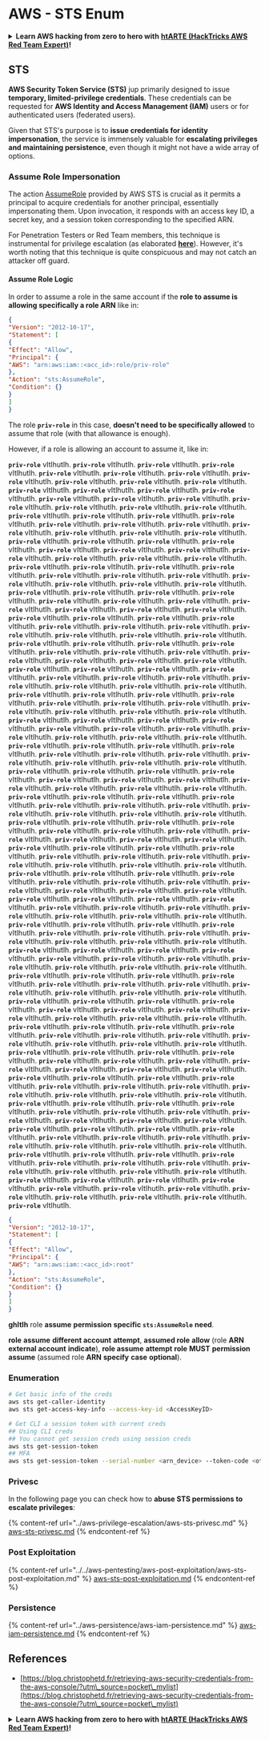 # AWS - STS Enum

<details>

<summary><strong>Learn AWS hacking from zero to hero with</strong> <a href="https://training.hacktricks.xyz/courses/arte"><strong>htARTE (HackTricks AWS Red Team Expert)</strong></a><strong>!</strong></summary>

Other ways to support HackTricks:

* If you want to see your **company advertised in HackTricks** or **download HackTricks in PDF** Check the [**SUBSCRIPTION PLANS**](https://github.com/sponsors/carlospolop)!
* Get the [**official PEASS & HackTricks swag**](https://peass.creator-spring.com)
* Discover [**The PEASS Family**](https://opensea.io/collection/the-peass-family), our collection of exclusive [**NFTs**](https://opensea.io/collection/the-peass-family)
* **Join the** 💬 [**Discord group**](https://discord.gg/hRep4RUj7f) or the [**telegram group**](https://t.me/peass) or **follow** us on **Twitter** 🐦 [**@hacktricks_live**](https://twitter.com/hacktricks_live)**.**
* **Share your hacking tricks by submitting PRs to the** [**HackTricks**](https://github.com/carlospolop/hacktricks) and [**HackTricks Cloud**](https://github.com/carlospolop/hacktricks-cloud) github repos.

</details>

## STS

**AWS Security Token Service (STS)** jup primarily designed to issue **temporary, limited-privilege credentials**. These credentials can be requested for **AWS Identity and Access Management (IAM)** users or for authenticated users (federated users).

Given that STS's purpose is to **issue credentials for identity impersonation**, the service is immensely valuable for **escalating privileges and maintaining persistence**, even though it might not have a wide array of options.

### Assume Role Impersonation

The action [AssumeRole](https://docs.aws.amazon.com/STS/latest/APIReference/API\_AssumeRole.html) provided by AWS STS is crucial as it permits a principal to acquire credentials for another principal, essentially impersonating them. Upon invocation, it responds with an access key ID, a secret key, and a session token corresponding to the specified ARN.

For Penetration Testers or Red Team members, this technique is instrumental for privilege escalation (as elaborated [**here**](../aws-privilege-escalation/aws-sts-privesc.md#sts-assumerole)). However, it's worth noting that this technique is quite conspicuous and may not catch an attacker off guard.


#### Assume Role Logic

In order to assume a role in the same account if the **role to assume is allowing specifically a role ARN** like in:
```json
{
"Version": "2012-10-17",
"Statement": [
{
"Effect": "Allow",
"Principal": {
"AWS": "arn:aws:iam::<acc_id>:role/priv-role"
},
"Action": "sts:AssumeRole",
"Condition": {}
}
]
}
```
The role **`priv-role`** in this case, **doesn't need to be specifically allowed** to assume that role (with that allowance is enough).

However, if a role is allowing an account to assume it, like in:

**`priv-role`** vItlhutlh. **`priv-role`** vItlhutlh. **`priv-role`** vItlhutlh. **`priv-role`** vItlhutlh. **`priv-role`** vItlhutlh. **`priv-role`** vItlhutlh. **`priv-role`** vItlhutlh. **`priv-role`** vItlhutlh. **`priv-role`** vItlhutlh. **`priv-role`** vItlhutlh. **`priv-role`** vItlhutlh. **`priv-role`** vItlhutlh. **`priv-role`** vItlhutlh. **`priv-role`** vItlhutlh. **`priv-role`** vItlhutlh. **`priv-role`** vItlhutlh. **`priv-role`** vItlhutlh. **`priv-role`** vItlhutlh. **`priv-role`** vItlhutlh. **`priv-role`** vItlhutlh. **`priv-role`** vItlhutlh. **`priv-role`** vItlhutlh. **`priv-role`** vItlhutlh. **`priv-role`** vItlhutlh. **`priv-role`** vItlhutlh. **`priv-role`** vItlhutlh. **`priv-role`** vItlhutlh. **`priv-role`** vItlhutlh. **`priv-role`** vItlhutlh. **`priv-role`** vItlhutlh. **`priv-role`** vItlhutlh. **`priv-role`** vItlhutlh. **`priv-role`** vItlhutlh. **`priv-role`** vItlhutlh. **`priv-role`** vItlhutlh. **`priv-role`** vItlhutlh. **`priv-role`** vItlhutlh. **`priv-role`** vItlhutlh. **`priv-role`** vItlhutlh. **`priv-role`** vItlhutlh. **`priv-role`** vItlhutlh. **`priv-role`** vItlhutlh. **`priv-role`** vItlhutlh. **`priv-role`** vItlhutlh. **`priv-role`** vItlhutlh. **`priv-role`** vItlhutlh. **`priv-role`** vItlhutlh. **`priv-role`** vItlhutlh. **`priv-role`** vItlhutlh. **`priv-role`** vItlhutlh. **`priv-role`** vItlhutlh. **`priv-role`** vItlhutlh. **`priv-role`** vItlhutlh. **`priv-role`** vItlhutlh. **`priv-role`** vItlhutlh. **`priv-role`** vItlhutlh. **`priv-role`** vItlhutlh. **`priv-role`** vItlhutlh. **`priv-role`** vItlhutlh. **`priv-role`** vItlhutlh. **`priv-role`** vItlhutlh. **`priv-role`** vItlhutlh. **`priv-role`** vItlhutlh. **`priv-role`** vItlhutlh. **`priv-role`** vItlhutlh. **`priv-role`** vItlhutlh. **`priv-role`** vItlhutlh. **`priv-role`** vItlhutlh. **`priv-role`** vItlhutlh. **`priv-role`** vItlhutlh. **`priv-role`** vItlhutlh. **`priv-role`** vItlhutlh. **`priv-role`** vItlhutlh. **`priv-role`** vItlhutlh. **`priv-role`** vItlhutlh. **`priv-role`** vItlhutlh. **`priv-role`** vItlhutlh. **`priv-role`** vItlhutlh. **`priv-role`** vItlhutlh. **`priv-role`** vItlhutlh. **`priv-role`** vItlhutlh. **`priv-role`** vItlhutlh. **`priv-role`** vItlhutlh. **`priv-role`** vItlhutlh. **`priv-role`** vItlhutlh. **`priv-role`** vItlhutlh. **`priv-role`** vItlhutlh. **`priv-role`** vItlhutlh. **`priv-role`** vItlhutlh. **`priv-role`** vItlhutlh. **`priv-role`** vItlhutlh. **`priv-role`** vItlhutlh. **`priv-role`** vItlhutlh. **`priv-role`** vItlhutlh. **`priv-role`** vItlhutlh. **`priv-role`** vItlhutlh. **`priv-role`** vItlhutlh. **`priv-role`** vItlhutlh. **`priv-role`** vItlhutlh. **`priv-role`** vItlhutlh. **`priv-role`** vItlhutlh. **`priv-role`** vItlhutlh. **`priv-role`** vItlhutlh. **`priv-role`** vItlhutlh. **`priv-role`** vItlhutlh. **`priv-role`** vItlhutlh. **`priv-role`** vItlhutlh. **`priv-role`** vItlhutlh. **`priv-role`** vItlhutlh. **`priv-role`** vItlhutlh. **`priv-role`** vItlhutlh. **`priv-role`** vItlhutlh. **`priv-role`** vItlhutlh. **`priv-role`** vItlhutlh. **`priv-role`** vItlhutlh. **`priv-role`** vItlhutlh. **`priv-role`** vItlhutlh. **`priv-role`** vItlhutlh. **`priv-role`** vItlhutlh. **`priv-role`** vItlhutlh. **`priv-role`** vItlhutlh. **`priv-role`** vItlhutlh. **`priv-role`** vItlhutlh. **`priv-role`** vItlhutlh. **`priv-role`** vItlhutlh. **`priv-role`** vItlhutlh. **`priv-role`** vItlhutlh. **`priv-role`** vItlhutlh. **`priv-role`** vItlhutlh. **`priv-role`** vItlhutlh. **`priv-role`** vItlhutlh. **`priv-role`** vItlhutlh. **`priv-role`** vItlhutlh. **`priv-role`** vItlhutlh. **`priv-role`** vItlhutlh. **`priv-role`** vItlhutlh. **`priv-role`** vItlhutlh. **`priv-role`** vItlhutlh. **`priv-role`** vItlhutlh. **`priv-role`** vItlhutlh. **`priv-role`** vItlhutlh. **`priv-role`** vItlhutlh. **`priv-role`** vItlhutlh. **`priv-role`** vItlhutlh. **`priv-role`** vItlhutlh. **`priv-role`** vItlhutlh. **`priv-role`** vItlhutlh. **`priv-role`** vItlhutlh. **`priv-role`** vItlhutlh. **`priv-role`** vItlhutlh. **`priv-role`** vItlhutlh. **`priv-role`** vItlhutlh. **`priv-role`** vItlhutlh. **`priv-role`** vItlhutlh. **`priv-role`** vItlhutlh. **`priv-role`** vItlhutlh. **`priv-role`** vItlhutlh. **`priv-role`** vItlhutlh. **`priv-role`** vItlhutlh. **`priv-role`** vItlhutlh. **`priv-role`** vItlhutlh. **`priv-role`** vItlhutlh. **`priv-role`** vItlhutlh. **`priv-role`** vItlhutlh. **`priv-role`** vItlhutlh. **`priv-role`** vItlhutlh. **`priv-role`** vItlhutlh. **`priv-role`** vItlhutlh. **`priv-role`** vItlhutlh. **`priv-role`** vItlhutlh. **`priv-role`** vItlhutlh. **`priv-role`** vItlhutlh. **`priv-role`** vItlhutlh. **`priv-role`** vItlhutlh. **`priv-role`** vItlhutlh. **`priv-role`** vItlhutlh. **`priv-role`** vItlhutlh. **`priv-role`** vItlhutlh. **`priv-role`** vItlhutlh. **`priv-role`** vItlhutlh. **`priv-role`** vItlhutlh. **`priv-role`** vItlhutlh. **`priv-role`** vItlhutlh. **`priv-role`** vItlhutlh. **`priv-role`** vItlhutlh. **`priv-role`** vItlhutlh. **`priv-role`** vItlhutlh. **`priv-role`** vItlhutlh. **`priv-role`** vItlhutlh. **`priv-role`** vItlhutlh. **`priv-role`** vItlhutlh. **`priv-role`** vItlhutlh. **`priv-role`** vItlhutlh. **`priv-role`** vItlhutlh. **`priv-role`** vItlhutlh. **`priv-role`** vItlhutlh. **`priv-role`** vItlhutlh. **`priv-role`** vItlhutlh. **`priv-role`** vItlhutlh. **`priv-role`** vItlhutlh. **`priv-role`** vItlhutlh. **`priv-role`** vItlhutlh. **`priv-role`** vItlhutlh. **`priv-role`** vItlhutlh. **`priv-role`** vItlhutlh. **`priv-role`** vItlhutlh. **`priv-role`** vItlhutlh. **`priv-role`** vItlhutlh. **`priv-role`** vItlhutlh. **`priv-role`** vItlhutlh. **`priv-role`** vItlhutlh. **`priv-role`** vItlhutlh. **`priv-role`** vItlhutlh. **`priv-role`** vItlhutlh. **`priv-role`** vItlhutlh. **`priv-role`** vItlhutlh. **`priv-role`** vItlhutlh. **`priv-role`** vItlhutlh. **`priv-role`** vItlhutlh. **`priv-role`** vItlhutlh. **`priv-role`** vItlhutlh. **`priv-role`** vItlhutlh. **`priv-role`** vItlhutlh. **`priv-role`** vItlhutlh. **`priv-role`** vItlhutlh. **`priv-role`** vItlhutlh. **`priv-role`** vItlhutlh. **`priv-role`** vItlhutlh. **`priv-role`** vItlhutlh. **`priv-role`** vItlhutlh. **`priv-role`** vItlhutlh. **`priv-role`** vItlhutlh. **`priv-role`** vItlhutlh. **`priv-role`** vItlhutlh. **`priv-role`** vItlhutlh. **`priv-role`** vItlhutlh. **`priv-role`** vItlhutlh. **`priv-role`** vItlhutlh. **`priv-role`** vItlhutlh. **`priv-role`** vItlhutlh. **`priv-role`** vItlhutlh. **`priv-role`** vItlhutlh. **`priv-role`** vItlhutlh. **`priv-role`** vItlhutlh. **`priv-role`** vItlhutlh. **`priv-role`** vItlhutlh. **`priv-role`** vItlhutlh. **`priv-role`** vItlhutlh. **`priv-role`** vItlhutlh. **`priv-role`** vItlhutlh. **`priv-role`** vItlhutlh. **`priv-role`** vItlhutlh. **`priv-role`** vItlhutlh. **`priv-role`** vItlhutlh. **`priv-role`** vItlhutlh. **`priv-role`** vItlhutlh. **`priv-role`** vItlhutlh. **`priv-role`** vItlhutlh. **`priv-role`** vItlhutlh. **`priv-role`** vItlhutlh. **`priv-role`** vItlhutlh. **`priv-role`** vItlhutlh. **`priv-role`** vItlhutlh. **`priv-role`** vItlhutlh. **`priv-role`** vItlhutlh. **`priv-role`** vItlhutlh. **`priv-role`** vItlhutlh. **`priv-role`** vItlhutlh. **`priv-role`** vItlhutlh. **`priv-role`** vItlhutlh. **`priv-role`** vItlhutlh. **`priv-role`** vItlhutlh. **`priv-role`** vItlhutlh. **`priv-role`** vItlhutlh. **`priv-role`** vItlhutlh. **`priv-role`** vItlhutlh. **`priv-role`** vItlhutlh. **`priv-role`** vItlhutlh. **`priv-role`** vItlhutlh. **`priv-role`** vItlhutlh. **`priv-role`** vItlhutlh. **`priv-role`** vItlhutlh. **`priv-role`** vItlhutlh. **`priv-role`** vItlhutlh. **`priv-role`** vItlhutlh. **`priv-role`** vItlhutlh. **`priv-role`** vItlhutlh. **`priv-role`** vItlhutlh. **`priv-role`** vItlhutlh. **`priv-role`** vItlhutlh. **`priv-role`** vItlhutlh. **`priv-role`** vItlhutlh. **`priv-role`** vItlhutlh. **`priv-role`** vItlhutlh. **`priv-role`** vItlhutlh. **`priv-role`** vItlhutlh. **`priv-role`** vItlhutlh. **`priv-role`** vItlhutlh. **`priv-role`** vItlhutlh. **`priv-role`** vItlhutlh. **`priv-role`** vItlhutlh. **`priv-role`** vItlhutlh. **`priv-role`** vItlhutlh. **`priv-role`** vItlhutlh. **`priv-role`** vItlhutlh. **`priv-role`** vItlhutlh. **`priv-role`** vItlhutlh. **`priv-role`** vItlhutlh. **`priv-role`** vItlhutlh. **`priv-role`** vItlhutlh. **`priv-role`** vItlhutlh. **`priv-role`** vItlhutlh. **`priv-role`** vItlhutlh. **`priv-role`** vItlhutlh. **`priv-role`** vItlhutlh. **`priv-role`** vItlhutlh. **`priv-role`** vItlhutlh. **`priv-role`** vItlhutlh. **`priv-role`** vItlhutlh. **`priv-role`** vItlhutlh.
```json
{
"Version": "2012-10-17",
"Statement": [
{
"Effect": "Allow",
"Principal": {
"AWS": "arn:aws:iam::<acc_id>:root"
},
"Action": "sts:AssumeRole",
"Condition": {}
}
]
}
```
**ghItlh** role **assume** **permission** **specific `sts:AssumeRole`** **need**.

**role** **assume** **different account** **attempt**, **assumed role** **allow** (role **ARN** **external account** **indicate**), **role assume** **attempt** **role** **MUST** **permission assume** (assumed role **ARN** **specify** **case** **optional**). 

### **Enumeration**
```bash
# Get basic info of the creds
aws sts get-caller-identity
aws sts get-access-key-info --access-key-id <AccessKeyID>

# Get CLI a session token with current creds
## Using CLI creds
## You cannot get session creds using session creds
aws sts get-session-token
## MFA
aws sts get-session-token --serial-number <arn_device> --token-code <otp_code>
```
### Privesc

In the following page you can check how to **abuse STS permissions to escalate privileges**:

{% content-ref url="../aws-privilege-escalation/aws-sts-privesc.md" %}
[aws-sts-privesc.md](../aws-privilege-escalation/aws-sts-privesc.md)
{% endcontent-ref %}

### Post Exploitation

{% content-ref url="../../aws-pentesting/aws-post-exploitation/aws-sts-post-exploitation.md" %}
[aws-sts-post-exploitation.md](../../aws-pentesting/aws-post-exploitation/aws-sts-post-exploitation.md)
{% endcontent-ref %}

### Persistence

{% content-ref url="../aws-persistence/aws-iam-persistence.md" %}
[aws-iam-persistence.md](../aws-persistence/aws-iam-persistence.md)
{% endcontent-ref %}

## References

* [https://blog.christophetd.fr/retrieving-aws-security-credentials-from-the-aws-console/?utm\_source=pocket\_mylist](https://blog.christophetd.fr/retrieving-aws-security-credentials-from-the-aws-console/?utm\_source=pocket\_mylist)

<details>

<summary><strong>Learn AWS hacking from zero to hero with</strong> <a href="https://training.hacktricks.xyz/courses/arte"><strong>htARTE (HackTricks AWS Red Team Expert)</strong></a><strong>!</strong></summary>

Other ways to support HackTricks:

* If you want to see your **company advertised in HackTricks** or **download HackTricks in PDF** Check the [**SUBSCRIPTION PLANS**](https://github.com/sponsors/carlospolop)!
* Get the [**official PEASS & HackTricks swag**](https://peass.creator-spring.com)
* Discover [**The PEASS Family**](https://opensea.io/collection/the-peass-family), our collection of exclusive [**NFTs**](https://opensea.io/collection/the-peass-family)
* **Join the** 💬 [**Discord group**](https://discord.gg/hRep4RUj7f) or the [**telegram group**](https://t.me/peass) or **follow** us on **Twitter** 🐦 [**@hacktricks_live**](https://twitter.com/hacktricks_live)**.**
* **Share your hacking tricks by submitting PRs to the** [**HackTricks**](https://github.com/carlospolop/hacktricks) and [**HackTricks Cloud**](https://github.com/carlospolop/hacktricks-cloud) github repos.

</details>
